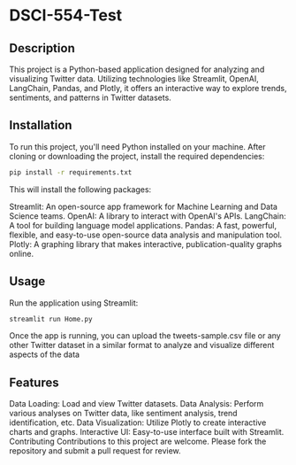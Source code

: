 # DSCI-554-Test

## Description

This project is a Python-based application designed for analyzing and visualizing Twitter data. Utilizing technologies like Streamlit, OpenAI, LangChain, Pandas, and Plotly, it offers an interactive way to explore trends, sentiments, and patterns in Twitter datasets.

## Installation

To run this project, you'll need Python installed on your machine. After cloning or downloading the project, install the required dependencies:

```bash
pip install -r requirements.txt
```

This will install the following packages:

Streamlit: An open-source app framework for Machine Learning and Data Science teams.
OpenAI: A library to interact with OpenAI's APIs.
LangChain: A tool for building language model applications.
Pandas: A fast, powerful, flexible, and easy-to-use open-source data analysis and manipulation tool.
Plotly: A graphing library that makes interactive, publication-quality graphs online.

## Usage 

Run the application using Streamlit:
```bash
streamlit run Home.py
```

Once the app is running, you can upload the tweets-sample.csv file or any other Twitter dataset in a similar format to analyze and visualize different aspects of the data

## Features

Data Loading: Load and view Twitter datasets.
Data Analysis: Perform various analyses on Twitter data, like sentiment analysis, trend identification, etc.
Data Visualization: Utilize Plotly to create interactive charts and graphs.
Interactive UI: Easy-to-use interface built with Streamlit.
Contributing
Contributions to this project are welcome. Please fork the repository and submit a pull request for review.

